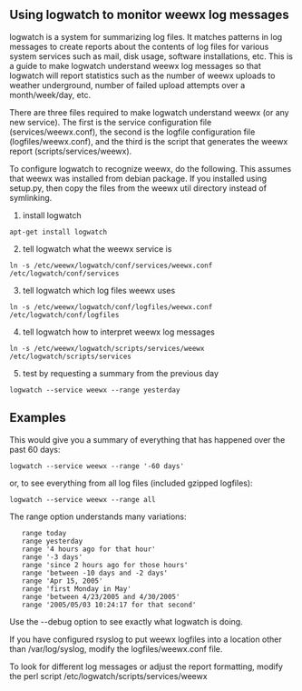 ## Using logwatch to monitor weewx log messages

logwatch is a system for summarizing log files.  It matches patterns in log messages to create reports about the contents of log files for various system services such as mail, disk usage, software installations, etc.  This is a guide to make logwatch understand weewx log messages so that logwatch will report statistics such as the number of weewx uploads to weather underground, number of failed upload attempts over a month/week/day, etc.

There are three files required to make logwatch understand weewx (or any new service).  The first is the service configuration file (services/weewx.conf), the second is the logfile configuration file (logfiles/weewx.conf), and the third is the script that generates the weewx report (scripts/services/weewx).

To configure logwatch to recognize weewx, do the following.  This assumes that weewx was installed from debian package.  If you installed using setup.py, then copy the files from the weewx util directory instead of symlinking.

1. install logwatch

`apt-get install logwatch`

2. tell logwatch what the weewx service is
```
ln -s /etc/weewx/logwatch/conf/services/weewx.conf /etc/logwatch/conf/services
```

3. tell logwatch which log files weewx uses
```
ln -s /etc/weewx/logwatch/conf/logfiles/weewx.conf /etc/logwatch/conf/logfiles
```

4. tell logwatch how to interpret weewx log messages
```
ln -s /etc/weewx/logwatch/scripts/services/weewx /etc/logwatch/scripts/services
```

5. test by requesting a summary from the previous day
```
logwatch --service weewx --range yesterday
```

## Examples

This would give you a summary of everything that has happened over the past 60 days:
```
logwatch --service weewx --range '-60 days'
```

or, to see everything from all log files (included gzipped logfiles):
```
logwatch --service weewx --range all
```

The range option understands many variations:
```
   range today
   range yesterday
   range '4 hours ago for that hour'
   range '-3 days'
   range 'since 2 hours ago for those hours'
   range 'between -10 days and -2 days'
   range 'Apr 15, 2005'
   range 'first Monday in May'
   range 'between 4/23/2005 and 4/30/2005'
   range '2005/05/03 10:24:17 for that second'
```
Use the --debug option to see exactly what logwatch is doing.

If you have configured rsyslog to put weewx logfiles into a location other than /var/log/syslog, modify the logfiles/weewx.conf file.

To look for different log messages or adjust the report formatting, modify the perl script /etc/logwatch/scripts/services/weewx
